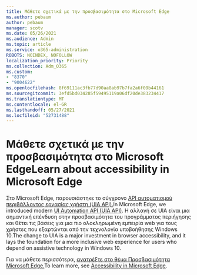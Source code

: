 ```yaml
---
title: Μάθετε σχετικά με την προσβασιμότητα στο Microsoft Edge
ms.author: pebaum
author: pebaum
manager: scotv
ms.date: 05/26/2021
ms.audience: Admin
ms.topic: article
ms.service: o365-administration
ROBOTS: NOINDEX, NOFOLLOW
localization_priority: Priority
ms.collection: Adm_O365
ms.custom:
- "8370"
- "9004622"
ms.openlocfilehash: 8f69111ac3fb77d90aa8ab97b7fa2a6f09b44161
ms.sourcegitcommit: 3efd5bd034285f59495119a06df20de383234417
ms.translationtype: MT
ms.contentlocale: el-GR
ms.lasthandoff: 05/27/2021
ms.locfileid: "52731488"
---
```

# <a name="learn-about-accessibility-in-microsoft-edge"></a><span data-ttu-id="dced1-102">Μάθετε σχετικά με την προσβασιμότητα στο Microsoft Edge</span><span class="sxs-lookup"><span data-stu-id="dced1-102">Learn about accessibility in Microsoft Edge</span></span>

<span data-ttu-id="dced1-103">Στο Microsoft Edge, παρουσιάστηκε το σύγχρονο [API αυτοματισμού περιβάλλοντος εργασίας χρήστη (UIA API).](https://go.microsoft.com/fwlink/?linkid=2153423)</span><span class="sxs-lookup"><span data-stu-id="dced1-103">In Microsoft Edge, we introduced modern [UI Automation API (UIA API)](https://go.microsoft.com/fwlink/?linkid=2153423).</span></span> <span data-ttu-id="dced1-104">Η αλλαγή σε UIA είναι μια σημαντική επένδυση στην προσβασιμότητα του προγράμματος περιήγησης και θέτει τις βάσεις για μια πιο ολοκληρωμένη εμπειρία web για τους χρήστες που εξαρτώνται από την τεχνολογία υποβοήθησης Windows 10.</span><span class="sxs-lookup"><span data-stu-id="dced1-104">The change to UIA is a major investment in browser accessibility, and it lays the foundation for a more inclusive web experience for users who depend on assistive technology in Windows 10.</span></span> 

<span data-ttu-id="dced1-105">Για να μάθετε περισσότερα, [ανατρέξτε στο θέμα Προσβασιμότητα Microsoft Edge.](https://go.microsoft.com/fwlink/?linkid=2153512)</span><span class="sxs-lookup"><span data-stu-id="dced1-105">To learn more, see [Accessibility in Microsoft Edge](https://go.microsoft.com/fwlink/?linkid=2153512).</span></span>
